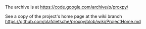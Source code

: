 The archive is at https://code.google.com/archive/p/proxpy/

See a copy of the project's home page at the wiki branch https://github.com/olafdietsche/proxpy/blob/wiki/ProjectHome.md
